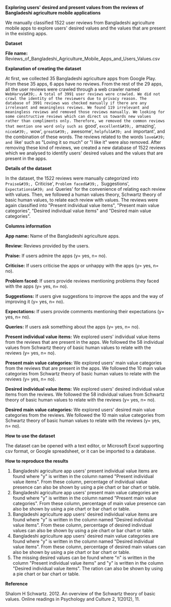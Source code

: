 **Exploring users&#39; desired and present values from the reviews of Bangladeshi agriculture mobile applications**

We manually classified 1522 user reviews from Bangladeshi agriculture mobile apps to explore users&#39; desired values and the values that are present in the existing apps.

**Dataset**

**File name:** Reviews\_of\_Bangladeshi\_Agriculture\_Mobile\_Apps\_and\_Users\_Values.csv

**Explanation of creating the dataset**

At first, we collected 35 Bangladeshi agriculture apps from Google Play. From these 35 apps, 6 apps have no reviews. From the rest of the 29 apps, all the user reviews were crawled through a web crawler named `WebHarvy&#39;. A total of 3991 user reviews were crawled. We did not crawl the identity of the reviewers due to privacy reason. The database of 3991 reviews was checked manually if there are any irrelevant and meaningless reviews. We found 119 irrelevant and meaningless reviews and removed those reviews manually. We looking for some constructive reviews which can direct us towards new values rather than compliments only. Therefore, we removed the common reviews that mention one word only such as `good&#39;, `excellent&#39;, `amazing&#39;, `nice&#39;, `wow&#39;, `great&#39;, `awesome&#39;, `helpful&#39; and `important&#39;, and the combination of these words. The reviews related to the words `love&#39; and `like&#39; such as &quot;Loving it so much&quot; or &quot;I like it&quot; were also removed. After removing these kind of reviews, we created a new database of 1522 reviews which we analysed to identify users&#39; desired values and the values that are present in the apps.

**Details of the dataset**

In the dataset, the 1522 reviews were manually categorized into `Praise&#39;, `Criticise&#39;, `Problem faced&#39;, `Suggestions&#39;, `Expectations&#39; and `Queries&#39; for the convenience of relating each review with values. Then, we followed a human values theory, Schwartz theory of basic human values, to relate each review with values. The reviews were again classified into &quot;Present individual value items&quot;, &quot;Present main value categories&quot;, &quot;Desired individual value items&quot; and &quot;Desired main value categories&quot;.

**Columns information**

**App name:** Name of the Bangladeshi agriculture apps.

**Review:** Reviews provided by the users.

**Praise:** If users admire the apps (y= yes, n= no).

**Criticise:** If users criticise the apps or unhappy with the apps (y= yes, n= no).

**Problem faced:** If users provide reviews mentioning problems they faced with the apps (y= yes, n= no).

**Suggestions:** If users give suggestions to improve the apps and the way of improving it (y= yes, n= no).

**Expectations:** If users provide comments mentioning their expectations (y= yes, n= no).

**Queries:** If users ask something about the apps (y= yes, n= no).

**Present individual value items:** We explored users&#39; individual value items from the reviews that are present in the apps. We followed the 58 individual values from Schwartz theory of basic human values to relate with the reviews (y= yes, n= no).

**Present main value categories:** We explored users&#39; main value categories from the reviews that are present in the apps. We followed the 10 main value categories from Schwartz theory of basic human values to relate with the reviews (y= yes, n= no).

**Desired individual value items:** We explored users&#39; desired individual value items from the reviews. We followed the 58 individual values from Schwartz theory of basic human values to relate with the reviews (y= yes, n= no).

**Desired main value categories:** We explored users&#39; desired main value categories from the reviews. We followed the 10 main value categories from Schwartz theory of basic human values to relate with the reviews (y= yes, n= no).

**How to use the dataset**

The dataset can be opened with a text editor, or Microsoft Excel supporting csv format, or Google spreadsheet, or it can be imported to a database.

**How to reproduce the results**

1. Bangladeshi agriculture app users&#39; present individual value items are found where &quot;y&quot; is written in the column named &quot;Present individual value items&quot;. From these column, percentage of individual value presence can also be shown by using a pie chart or bar chart or table.
2. Bangladeshi agriculture app users&#39; present main value categories are found where &quot;y&quot; is written in the column named &quot;Present main value categories&quot;. From these column, percentage of main value presence can also be shown by using a pie chart or bar chart or table.
3. Bangladeshi agriculture app users&#39; desired individual value items are found where &quot;y&quot; is written in the column named &quot;Desired individual value items&quot;. From these column, percentage of desired individual values can also be shown by using a pie chart or bar chart or table.
4. Bangladeshi agriculture app users&#39; desired main value categories are found where &quot;y&quot; is written in the column named &quot;Desired individual value items&quot;. From these column, percentage of desired main values can also be shown by using a pie chart or bar chart or table.
5. The missing desired values can be found where &quot;n&quot; is written in the column &quot;Present individual value items&quot; and &quot;y&quot; is written in the column &quot;Desired individual value items&quot;. The ration can also be shown by using a pie chart or bar chart or table.

**Reference**

Shalom H Schwartz. 2012. An overview of the Schwartz theory of basic values. Online readings in Psychology and Culture 2, 1(2012), 11.